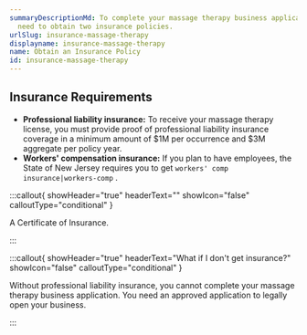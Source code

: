 ```yaml
---
summaryDescriptionMd: To complete your massage therapy business application, you
  need to obtain two insurance policies.
urlSlug: insurance-massage-therapy
displayname: insurance-massage-therapy
name: Obtain an Insurance Policy
id: insurance-massage-therapy
---
```


## Insurance Requirements

- **Professional liability insurance:** To receive your massage therapy license, you must provide proof of professional liability insurance coverage in a minimum amount of $1M per occurrence and $3M aggregate per policy year.
- **Workers' compensation insurance:** If you plan to have employees, the State of New Jersey requires you to get `workers' comp insurance|workers-comp` .

:::callout{ showHeader="true" headerText="" showIcon="false" calloutType="conditional" }

A Certificate of Insurance.

:::

:::callout{ showHeader="true" headerText="What if I don't get insurance?" showIcon="false" calloutType="conditional" }

Without professional liability insurance, you cannot complete your massage therapy business application. You need an approved application to legally open your business.

:::
